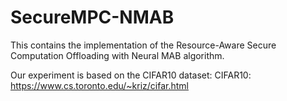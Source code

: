 # SecureMPC-NMAB

This contains the implementation of the Resource-Aware Secure Computation Offloading with Neural MAB algorithm.

Our experiment is based on the CIFAR10 dataset:
CIFAR10: https://www.cs.toronto.edu/~kriz/cifar.html
